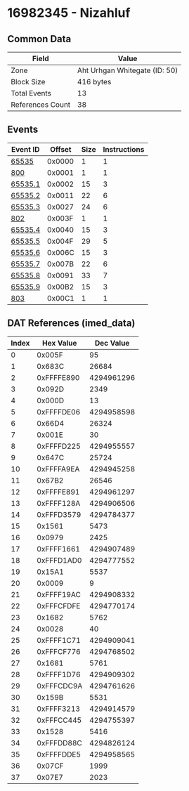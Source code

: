 # 16982345 - Nizahluf

## Common Data

| Field            | Value                         |
|------------------|-------------------------------|
| Zone             | Aht Urhgan Whitegate (ID: 50) |
| Block Size       | 416 bytes                     |
| Total Events     | 13                            |
| References Count | 38                            |

## Events

| Event ID                | Offset   |   Size |   Instructions |
|-------------------------|----------|--------|----------------|
| [65535](./65535.md)     | 0x0000   |      1 |              1 |
| [800](./800.md)         | 0x0001   |      1 |              1 |
| [65535.1](./65535.1.md) | 0x0002   |     15 |              3 |
| [65535.2](./65535.2.md) | 0x0011   |     22 |              6 |
| [65535.3](./65535.3.md) | 0x0027   |     24 |              6 |
| [802](./802.md)         | 0x003F   |      1 |              1 |
| [65535.4](./65535.4.md) | 0x0040   |     15 |              3 |
| [65535.5](./65535.5.md) | 0x004F   |     29 |              5 |
| [65535.6](./65535.6.md) | 0x006C   |     15 |              3 |
| [65535.7](./65535.7.md) | 0x007B   |     22 |              6 |
| [65535.8](./65535.8.md) | 0x0091   |     33 |              7 |
| [65535.9](./65535.9.md) | 0x00B2   |     15 |              3 |
| [803](./803.md)         | 0x00C1   |      1 |              1 |

## DAT References (imed_data)

|   Index | Hex Value   |   Dec Value |
|---------|-------------|-------------|
|       0 | 0x005F      |          95 |
|       1 | 0x683C      |       26684 |
|       2 | 0xFFFFE890  |  4294961296 |
|       3 | 0x092D      |        2349 |
|       4 | 0x000D      |          13 |
|       5 | 0xFFFFDE06  |  4294958598 |
|       6 | 0x66D4      |       26324 |
|       7 | 0x001E      |          30 |
|       8 | 0xFFFFD225  |  4294955557 |
|       9 | 0x647C      |       25724 |
|      10 | 0xFFFFA9EA  |  4294945258 |
|      11 | 0x67B2      |       26546 |
|      12 | 0xFFFFE891  |  4294961297 |
|      13 | 0xFFFF128A  |  4294906506 |
|      14 | 0xFFFD3579  |  4294784377 |
|      15 | 0x1561      |        5473 |
|      16 | 0x0979      |        2425 |
|      17 | 0xFFFF1661  |  4294907489 |
|      18 | 0xFFFD1AD0  |  4294777552 |
|      19 | 0x15A1      |        5537 |
|      20 | 0x0009      |           9 |
|      21 | 0xFFFF19AC  |  4294908332 |
|      22 | 0xFFFCFDFE  |  4294770174 |
|      23 | 0x1682      |        5762 |
|      24 | 0x0028      |          40 |
|      25 | 0xFFFF1C71  |  4294909041 |
|      26 | 0xFFFCF776  |  4294768502 |
|      27 | 0x1681      |        5761 |
|      28 | 0xFFFF1D76  |  4294909302 |
|      29 | 0xFFFCDC9A  |  4294761626 |
|      30 | 0x159B      |        5531 |
|      31 | 0xFFFF3213  |  4294914579 |
|      32 | 0xFFFCC445  |  4294755397 |
|      33 | 0x1528      |        5416 |
|      34 | 0xFFFDD88C  |  4294826124 |
|      35 | 0xFFFFDDE5  |  4294958565 |
|      36 | 0x07CF      |        1999 |
|      37 | 0x07E7      |        2023 |
